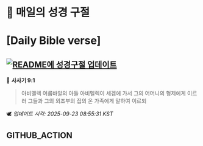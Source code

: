 # 🙏 매일의 성경 구절
# [Daily Bible verse]
## [![README에 성경구절 업데이트](https://github.com/DONGSUKA/first_test/actions/workflows/update-readme-bible.yml/badge.svg)](https://github.com/DONGSUKA/first_test/actions/workflows/update-readme-bible.yml)
<!-- START_BIBLE_VERSE -->
📖 **사사기 9:1**
> 아비멜렉 여룹바알의 아들 아비멜렉이 세겜에 가서 그의 어머니의 형제에게 이르러 그들과 그의 외조부의 집의 온 가족에게 말하여 이르되

🕊️ _업데이트 시각: 2025-09-23 08:55:31 KST_
  <!-- END_BIBLE_VERSE -->
## GITHUB_ACTION
